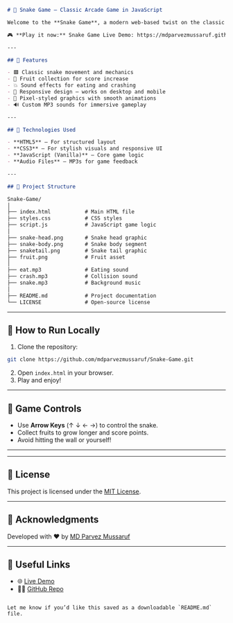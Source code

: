 

```markdown
# 🐍 Snake Game – Classic Arcade Game in JavaScript

Welcome to the **Snake Game**, a modern web-based twist on the classic arcade game! Built using HTML, CSS, and JavaScript, this project is lightweight, fast, and fully playable in your browser.

🎮 **Play it now:** Snake Game Live Demo: https://mdparvezmussaruf.github.io/Snake-Game/

---

## 🚀 Features

- 🟩 Classic snake movement and mechanics
- 🍎 Fruit collection for score increase
- 💥 Sound effects for eating and crashing
- 📱 Responsive design – works on desktop and mobile
- 🎨 Pixel-styled graphics with smooth animations
- 🔊 Custom MP3 sounds for immersive gameplay

---

## 🧰 Technologies Used

- **HTML5** – For structured layout
- **CSS3** – For stylish visuals and responsive UI
- **JavaScript (Vanilla)** – Core game logic
- **Audio Files** – MP3s for game feedback

---

## 📁 Project Structure

Snake-Game/
│
├── index.html           # Main HTML file
├── styles.css           # CSS styles
├── script.js            # JavaScript game logic
│
├── snake-head.png       # Snake head graphic
├── snake-body.png       # Snake body segment
├── snaketail.png        # Snake tail graphic
├── fruit.png            # Fruit asset
│
├── eat.mp3              # Eating sound
├── crash.mp3            # Collision sound
├── snake.mp3            # Background music
│
├── README.md            # Project documentation
└── LICENSE              # Open-source license

````

---

## 🔧 How to Run Locally

1. Clone the repository:

```bash
git clone https://github.com/mdparvezmussaruf/Snake-Game.git
````

2. Open `index.html` in your browser.
3. Play and enjoy!

---

## 🧠 Game Controls

* Use **Arrow Keys** (↑ ↓ ← →) to control the snake.
* Collect fruits to grow longer and score points.
* Avoid hitting the wall or yourself!

---


---

## 📜 License

This project is licensed under the [MIT License](LICENSE).

---

## 🙌 Acknowledgments

Developed with ❤️ by [MD Parvez Mussaruf](https://github.com/mdparvezmussaruf)

---

## 🔗 Useful Links

* 🌐 [Live Demo](https://mdparvezmussaruf.github.io/Snake-Game/)
* 🧑‍💻 [GitHub Repo](https://github.com/mdparvezmussaruf/Snake-Game)

```

Let me know if you’d like this saved as a downloadable `README.md` file.
```
